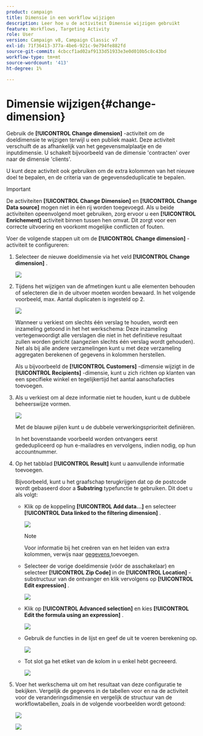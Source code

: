 ```yaml
---
product: campaign
title: Dimensie in een workflow wijzigen
description: Leer hoe u de activiteit Dimensie wijzigen gebruikt
feature: Workflows, Targeting Activity
role: User
version: Campaign v8, Campaign Classic v7
exl-id: 71f36413-377a-4be6-921c-9e794fe882fd
source-git-commit: 4cbccf1ad02af9133d51933e3e0d010b5c8c43bd
workflow-type: tm+mt
source-wordcount: '413'
ht-degree: 1%

---
```


# Dimensie wijzigen{#change-dimension}

Gebruik de **[!UICONTROL Change dimension]** -activiteit om de doeldimensie te wijzigen terwijl u een publiek maakt. Deze activiteit verschuift de as afhankelijk van het gegevensmalplaatje en de inputdimensie. U schakelt bijvoorbeeld van de dimensie &#39;contracten&#39; over naar de dimensie &#39;clients&#39;.

U kunt deze activiteit ook gebruiken om de extra kolommen van het nieuwe doel te bepalen, en de criteria van de gegevensdeduplicatie te bepalen.

>[!IMPORTANT]
>
>De activiteiten **[!UICONTROL Change Dimension]** en **[!UICONTROL Change Data source]** mogen niet in één rij worden toegevoegd. Als u beide activiteiten opeenvolgend moet gebruiken, zorg ervoor u een **[!UICONTROL Enrichement]** activiteit binnen tussen hen omvat. Dit zorgt voor een correcte uitvoering en voorkomt mogelijke conflicten of fouten.

Voer de volgende stappen uit om de **[!UICONTROL Change dimension]** -activiteit te configureren:

1. Selecteer de nieuwe doeldimensie via het veld **[!UICONTROL Change dimension]** .

   ![](assets/s_user_change_dimension_param1.png)

1. Tijdens het wijzigen van de afmetingen kunt u alle elementen behouden of selecteren die in de uitvoer moeten worden bewaard. In het volgende voorbeeld, max. Aantal duplicaten is ingesteld op 2.

   ![](assets/s_user_change_dimension_limit.png)

   Wanneer u verkiest om slechts één verslag te houden, wordt een inzameling getoond in het het werkschema: Deze inzameling vertegenwoordigt alle verslagen die niet in het definitieve resultaat zullen worden gericht (aangezien slechts één verslag wordt gehouden). Net als bij alle andere verzamelingen kunt u met deze verzameling aggregaten berekenen of gegevens in kolommen herstellen.

   Als u bijvoorbeeld de **[!UICONTROL Customers]** -dimensie wijzigt in de **[!UICONTROL Recipients]** -dimensie, kunt u zich richten op klanten van een specifieke winkel en tegelijkertijd het aantal aanschafacties toevoegen.

1. Als u verkiest om al deze informatie niet te houden, kunt u de dubbele beheerswijze vormen.

   ![](assets/s_user_change_dimension_param2.png)

   Met de blauwe pijlen kunt u de dubbele verwerkingsprioriteit definiëren.

   In het bovenstaande voorbeeld worden ontvangers eerst gededupliceerd op hun e-mailadres en vervolgens, indien nodig, op hun accountnummer.

1. Op het tabblad **[!UICONTROL Result]** kunt u aanvullende informatie toevoegen.

   Bijvoorbeeld, kunt u het graafschap terugkrijgen dat op de postcode wordt gebaseerd door a **Substring** typefunctie te gebruiken. Dit doet u als volgt:

   * Klik op de koppeling **[!UICONTROL Add data...]** en selecteer **[!UICONTROL Data linked to the filtering dimension]** .

     ![](assets/wf_change-dimension_sample_01.png)

     >[!NOTE]
     >
     >Voor informatie bij het creëren van en het leiden van extra kolommen, verwijs naar [ gegevens ](query.md#add-data) toevoegen.

   * Selecteer de vorige doeldimensie (vóór de asschakelaar) en selecteer **[!UICONTROL Zip Code]** in de **[!UICONTROL Location]** -substructuur van de ontvanger en klik vervolgens op **[!UICONTROL Edit expression]** .

     ![](assets/wf_change-dimension_sample_02.png)

   * Klik op **[!UICONTROL Advanced selection]** en kies **[!UICONTROL Edit the formula using an expression]** .

     ![](assets/wf_change-dimension_sample_03.png)

   * Gebruik de functies in de lijst en geef de uit te voeren berekening op.

     ![](assets/wf_change-dimension_sample_04.png)

   * Tot slot ga het etiket van de kolom in u enkel hebt gecreeerd.

     ![](assets/wf_change-dimension_sample_05.png)

1. Voer het werkschema uit om het resultaat van deze configuratie te bekijken. Vergelijk de gegevens in de tabellen voor en na de activiteit voor de veranderingsdimensie en vergelijk de structuur van de workflowtabellen, zoals in de volgende voorbeelden wordt getoond:

   ![](assets/wf_change-dimension_sample_06.png)

   ![](assets/wf_change-dimension_sample_07.png)
